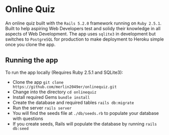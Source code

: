 # Online Quiz

An online quiz built with the `Rails 5.2.0` framework running on `Ruby 2.5.1`. Built to help aspiring Web Developers test and solidy their knowledge in all aspects of Web Development. The app uses `sqlite3` in development but switches to `PostgreSQL` for production to make deployment to Heroku simple once you clone the app.

## Running the app

To run the app locally (Requires Ruby 2.5.1 and SQLite3):
* Clone the app `git clone https://github.com/merlin2049er/onlinequiz.git`
* Change into the directory `cd onlinequiz`
* Install required Gems `bundle install`
* Create the database and required tables `rails db:migrate`
* Run the server `rails server`
* You will find the seeds file at `./db/seeds.rb` to populate your database with questions
* If you create seeds, Rails will populate the database by running `rails db:seed`
